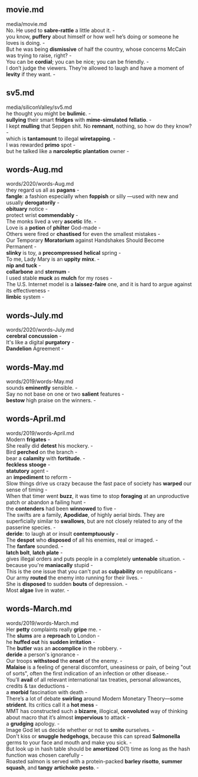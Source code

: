 ## movie.md ##  
media/movie.md  
No. He used to **sabre-rattle** a little about it. -  
you know, **puffery** about himself or how well he’s doing or someone he loves is doing. -  
But he was being **dismissive** of half the country, whose concerns McCain was trying to raise, right? -  
You can be **cordial**; you can be nice; you can be friendly. -  
I don’t judge the viewers. They’re allowed to laugh and have a moment of **levity** if they want. -  
  
## sv5.md ##  
media/siliconValley/sv5.md  
he thought you might be **bulimic**. -  
**sullying** their smart **fridges** with **mime-simulated** **fellatio**. -  
I kept **mulling** that Seppen shit. No **remnant**, nothing, so how do they know? -  
which is **tantamount** to illegal **wiretapping**. -  
I was rewarded **primo** spot -  
but he talked like a **narcoleptic** **plantation** owner -  
  
## words-Aug.md ##  
words/2020/words-Aug.md  
they regard us all as **pagans** -  
**fangle**: a fashion especially when **foppish** or silly —used with new and usually **derogatorily** -  
**obituary** notice -  
protect wrist **commendably** -  
The monks lived a very **ascetic** life. -  
Love is a **potion** of **philter** God-made -  
Others were fired or **chastised** for even the smallest mistakes -  
Our Temporary **Moratorium** against Handshakes Should Become Permanent -  
**slinky** is toy, a **precompressed** **helical** spring -  
To me, Lady Mary is an **uppity** **minx**. -  
**nip and tuck** -  
**collarbone** and **sternum** -  
I used stable **muck** as **mulch** for my roses -  
The U.S. Internet model is a **laissez-faire** one, and it is hard to argue against its effectiveness -  
**limbic** system -  
  
## words-July.md ##  
words/2020/words-July.md  
**cerebral** **concussion** -  
It's like a digital **purgatory** -  
**Dandelion** Agreement -  
  
## words-May.md ##  
words/2019/words-May.md  
sounds **eminently** sensible. -  
Say no not base on one or two **salient** features -  
**bestow** high praise on the winners. -  
  
## words-April.md ##  
words/2019/words-April.md  
Modern **frigates** -  
She really did **detest** his mockery. -  
Bird **perched** on the branch -  
bear a **calamity** with **fortitude**. -  
**feckless** **stooge** -  
**statutory** agent -  
an **impediment** to reform -  
Slow things drive us crazy because the fast pace of society has **warped** our sense of timing -  
When that timer went **buzz**, it was time to stop **foraging** at an unproductive patch or abandon a failing hunt -  
the **contenders** had been **winnowed** to five -  
The swifts are a family, **Apodidae**, of highly aerial birds. They are superficially similar to **swallows**, but are not closely related to any of the passerine species. -  
**deride**: to laugh at or insult **contemptuously** -  
The **despot** who **disposed** of all his enemies, real or imaged. -  
The **fanfare** sounded. -  
**latch bolt**, **latch plate**  -  
gives illegal orders and puts people in a completely **untenable** situation. -  
because you're **maniacally** stupid  -  
This is the one issue that you can't put as **culpability** on republicans -  
Our army **routed** the enemy into running for their lives. -  
She is **disposed** to sudden **bouts** of depression. -  
Most **algae** live in water.  -  
  
## words-March.md ##  
words/2019/words-March.md  
Her **petty** complaints really **gripe** me. -  
The **slums** are a **reproach** to London -  
he **huffed out** his **sudden irritation** -  
The **butler** was an **accomplice** in the robbery. -  
**deride** a person's ignorance -  
Our troops **withstood** the **onset** of the enemy. -  
**Malaise** is a feeling of general discomfort, uneasiness or pain, of being "out of sorts", often the first indication of an infection or other disease.-  
You’ll **avail** of all relevant international tax treaties, personal allowances, credits & tax deductions -  
a **morbid** fascination with death -  
There’s a lot of debate **swirling** around Modern Monetary Theory—some **strident**. Its critics call it a **hot mess** -  
MMT has constructed such a **bizarre**, illogical, **convoluted** way of thinking about macro that it’s almost **impervious** to attack -  
a **grudging** apology. -  
Image God let us decide whether or not to **smite** ourselves. -  
Don't kiss or **snuggle** **hedgehogs**, because this can spread **Salmonella** germs to your face and mouth and make you sick. -  
But look up in hash table should be **amortized** O(1) time as long as the hash function was chosen carefully -  
Roasted salmon is served with a protein-packed **barley** **risotto**, **summer squash**, and **tangy** **artichoke** **pesto**. -  
